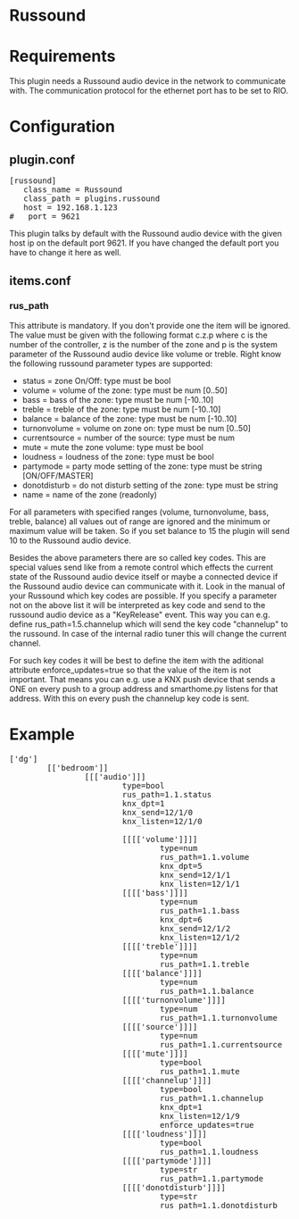 # Russound

Requirements
============
This plugin needs a Russound audio device in the network to communicate with. The communication protocol for the ethernet port has to be set to RIO.

Configuration
=============

plugin.conf
-----------
<pre>
[russound]
   class_name = Russound
   class_path = plugins.russound
   host = 192.168.1.123
#   port = 9621
</pre>

This plugin talks by default with the Russound audio device with the given host ip on the default port 9621. If you have changed the default port you have to change it here as well.

items.conf
--------------

### rus_path
This attribute is mandatory. If you don't provide one the item will be ignored.
The value must be given with the following format c.z.p where c is the number of the controller, z is the number of the zone and p is the system parameter of the Russound audio device like volume or treble.
Right know the following russound parameter types are supported:

* status = zone On/Off: type must be bool
* volume = volume of the zone: type must be num [0..50]
* bass = bass of the zone: type must be num [-10..10]
* treble = treble of the zone: type must be num [-10..10]
* balance = balance of the zone: type must be num [-10..10]
* turnonvolume = volume on zone on: type must be num [0..50]
* currentsource = number of the source: type must be num
* mute = mute the zone volume: type must be bool
* loudness = loudness of the zone: type must be bool
* partymode = party mode setting of the zone: type must be string [ON/OFF/MASTER]
* donotdisturb = do not disturb setting of the zone: type must be string
* name = name of the zone (readonly)

For all parameters with specified ranges (volume, turnonvolume, bass, treble, balance) all values out of range are ignored and the minimum or maximum value will be taken. So if you set balance to 15 the plugin will send 10 to the Russound audio device.

Besides the above parameters there are so called key codes. This are special values send like from a remote control which effects the current state of the Russound audio device itself or maybe a connected device if the Russound audio device can communicate with it. Look in the manual of your Russound which key codes are possible. If you specify a parameter not on the above list it will be interpreted as key code and send to the russound audio device as a "KeyRelease" event. This way you can e.g. define rus_path=1.5.channelup which will send the key code "channelup" to the russound. In case of the internal radio tuner this will change the current channel. 

For such key codes it will be best to define the item with the aditional attribute enforce_updates=true so that the value of the item is not important. That means you can e.g. use a KNX push device that sends a ONE on every push to a group address and smarthome.py listens for that address. With this on every push the channelup key code is sent.

# Example
<pre>
['dg']
        [['bedroom']]
                [[['audio']]]
                        type=bool
                        rus_path=1.1.status
                        knx_dpt=1
                        knx_send=12/1/0
                        knx_listen=12/1/0

                        [[[['volume']]]]
                                type=num
                                rus_path=1.1.volume
                                knx_dpt=5
                                knx_send=12/1/1
                                knx_listen=12/1/1
                        [[[['bass']]]]
                                type=num
                                rus_path=1.1.bass
                                knx_dpt=6
                                knx_send=12/1/2
                                knx_listen=12/1/2
                        [[[['treble']]]]
                                type=num
                                rus_path=1.1.treble
                        [[[['balance']]]]
                                type=num
                                rus_path=1.1.balance
                        [[[['turnonvolume']]]]
                                type=num
                                rus_path=1.1.turnonvolume
                        [[[['source']]]]
                                type=num
                                rus_path=1.1.currentsource
                        [[[['mute']]]]
                                type=bool
                                rus_path=1.1.mute
                        [[[['channelup']]]]
                                type=bool
                                rus_path=1.1.channelup
                                knx_dpt=1
                                knx_listen=12/1/9
                                enforce_updates=true
                        [[[['loudness']]]]
                                type=bool
                                rus_path=1.1.loudness
                        [[[['partymode']]]]
                                type=str
                                rus_path=1.1.partymode
                        [[[['donotdisturb']]]]
                                type=str
                                rus_path=1.1.donotdisturb
</pre>

